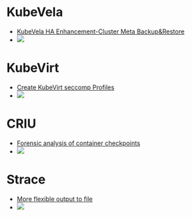 # KubeVela
- [KubeVela HA Enhancement-Cluster Meta Backup&Restore](https://github.com/cncf/mentoring/blob/main/summerofcode/2023.md#:~:text=kubevela/kubevela%235426-,KubeVela%20HA%20Enhancement%2DCluster%20Meta%20Backup%26Restore,-Description%3A%20KubeVela%20can)
- ![](https://i.imgur.com/Xz1MWKG.png)

# KubeVirt
- [Create KubeVirt seccomp Profiles](https://github.com/kubevirt/community/tree/main/events/2023-summerofcode#:~:text=Create%20KubeVirt%20seccomp%20Profiles)
- ![](https://i.imgur.com/girZM0X.png)

<!-- - # Blender
- [Core Library Tests 核心库测试](https://wiki.blender.org/wiki/GSoC/Ideas_Suggestions#:~:text=Automated%20Testing-,Core%20Library%20Tests,-Description%3A%20There)
- ![](https://i.imgur.com/Ov5YJTH.png) -->

<!-- # Apache Dubbo
- [Dubbo GSoC 2023 - Integration suite on Kubernetes](https://cwiki.apache.org/confluence/display/COMDEV/GSoC+2023+Ideas+list#GSoC2023Ideaslist-DubboGSoC2023-IntegrationsuiteonKubernetes:~:text=%E5%BC%80%E5%8F%91%E4%BA%BA%E5%91%98%EF%BC%8C%E9%82%AE%E4%BB%B6%EF%BC%9A-,Apache%20Dubbo,-Dubbo%20GSoC%202023)
- ![](https://i.imgur.com/NmzEaQN.png) -->

# CRIU
- [Forensic analysis of container checkpoints](https://criu.org/Google_Summer_of_Code_Ideas#:~:text=alexander%40mihalicyn.com%3E-,Forensic%20analysis%20of%20container%20checkpoints,-%5Bedit%5D)
- ![](https://i.imgur.com/L69hP0l.png)

# Strace
- [More flexible output to file](https://strace.io/wiki/GoogleSummerOfCode2023#:~:text=More%20flexible%20output%20to%20file)
- ![](https://i.imgur.com/PhwLich.png)

